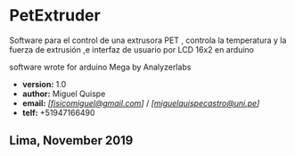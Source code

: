 # PetExtruder
Software para el control de una extrusora PET , controla la temperatura y la fuerza de extrusión ,e interfaz de usuario por LCD 16x2 en arduino

software wrote for arduino Mega by Analyzerlabs

*    **version:** 1.0
*    **author:** Miguel Quispe
*    **email:** *[fisicomiguel@gmail.com]* / *[miguelquispecastro@uni.pe]*
*    **telf:**  +51947166490

##                    Lima, November 2019

